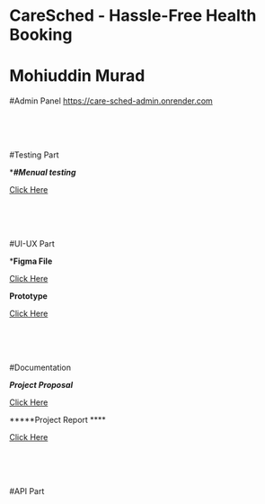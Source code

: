 # CareSched - Hassle-Free Health Booking
# Mohiuddin Murad


#Admin Panel
https://care-sched-admin.onrender.com


<br/>
<br/>
<br/>


#Testing Part 

********#Menual testing*******

<a target='none' href="https://docs.google.com/spreadsheets/d/1RoqgZyx7fmJcqKqdPfjZqEHcUO3Engax/edit?usp=drive_link&ouid=111349287625124179321&rtpof=true&sd=true">Click Here</a>

<br/>
<br/>
<br/>

#UI-UX Part

*****Figma File****

<a target='none' href="https://www.figma.com/design/ONk4IoZHL7pqWTwS9l37sj/CareSched-UI?node-id=0-1&t=W5MWpJ3TQBG976cO-1">Click Here</a>

****Prototype****

<a target='none' href="https://www.figma.com/proto/ONk4IoZHL7pqWTwS9l37sj/CareSched-UI?node-id=0-1&t=W5MWpJ3TQBG976cO-1">Click Here</a>

<br/>
<br/>
<br/>

#Documentation

*****Project Proposal*****

<a target='none' href="https://drive.google.com/file/d/1Dx2W6ljt7bIld0096U-1_zYZEKxr0ccY/view?usp=drive_link">Click Here</a>


*****Project Report ****

<a target='none' href="https://drive.google.com/file/d/1YGgYBaGhNNmAf7MV-j7USbkIkEa1KyDd/view?usp=drive_link">Click Here</a>

<br/>
<br/>
<br/>

#API Part




